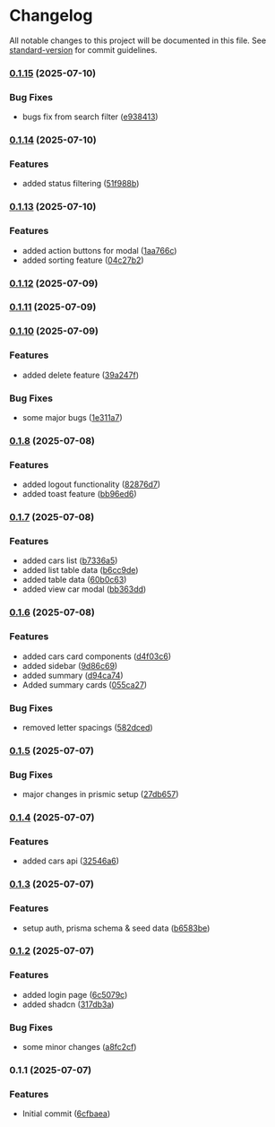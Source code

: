 # Changelog

All notable changes to this project will be documented in this file. See [standard-version](https://github.com/conventional-changelog/standard-version) for commit guidelines.

### [0.1.15](https://github.com/muhazAhmed/car-rental-admin-dashboard/compare/v0.1.14...v0.1.15) (2025-07-10)


### Bug Fixes

* bugs fix from search filter ([e938413](https://github.com/muhazAhmed/car-rental-admin-dashboard/commit/e9384132409f31bc6348c6682ebfe06ef800e33c))

### [0.1.14](https://github.com/muhazAhmed/car-rental-admin-dashboard/compare/v0.1.13...v0.1.14) (2025-07-10)


### Features

* added status filtering ([51f988b](https://github.com/muhazAhmed/car-rental-admin-dashboard/commit/51f988b555aa1d83a1f506f43cab8a2c2798ffff))

### [0.1.13](https://github.com/muhazAhmed/car-rental-admin-dashboard/compare/v0.1.12...v0.1.13) (2025-07-10)


### Features

* added action buttons for modal ([1aa766c](https://github.com/muhazAhmed/car-rental-admin-dashboard/commit/1aa766ccef874082cbcfe34eab3bd865784775ba))
* added sorting feature ([04c27b2](https://github.com/muhazAhmed/car-rental-admin-dashboard/commit/04c27b27be571b565bee786e146619a65da51dcc))

### [0.1.12](https://github.com/muhazAhmed/car-rental-admin-dashboard/compare/v0.1.11...v0.1.12) (2025-07-09)

### [0.1.11](https://github.com/muhazAhmed/car-rental-admin-dashboard/compare/v0.1.10...v0.1.11) (2025-07-09)

### [0.1.10](https://github.com/muhazAhmed/car-rental-admin-dashboard/compare/v0.1.8...v0.1.10) (2025-07-09)


### Features

* added delete feature ([39a247f](https://github.com/muhazAhmed/car-rental-admin-dashboard/commit/39a247f705b71867a7a28e86d8a7b60edb8cf191))


### Bug Fixes

* some major bugs ([1e311a7](https://github.com/muhazAhmed/car-rental-admin-dashboard/commit/1e311a7b1d363ad8ce59e222640d2b4bc3f81ee3))

### [0.1.8](https://github.com/muhazAhmed/car-rental-admin-dashboard/compare/v0.1.7...v0.1.8) (2025-07-08)


### Features

* added logout functionality ([82876d7](https://github.com/muhazAhmed/car-rental-admin-dashboard/commit/82876d7c7397ac59060715800b9d7fa31a76421a))
* added toast feature ([bb96ed6](https://github.com/muhazAhmed/car-rental-admin-dashboard/commit/bb96ed6c28935a1b94bf94e023e95cfa512c2ff2))

### [0.1.7](https://github.com/muhazAhmed/car-rental-admin-dashboard/compare/v0.1.6...v0.1.7) (2025-07-08)


### Features

* added cars list ([b7336a5](https://github.com/muhazAhmed/car-rental-admin-dashboard/commit/b7336a5a9a109c2fbd430165ddd73672f56c3be3))
* added list table data ([b6cc9de](https://github.com/muhazAhmed/car-rental-admin-dashboard/commit/b6cc9defcb35cf6edb2824f32e1ae405d4da1eb9))
* added table data ([60b0c63](https://github.com/muhazAhmed/car-rental-admin-dashboard/commit/60b0c63e1ca922909c3d7e7408bf8a2ef3dbf524))
* added view car modal ([bb363dd](https://github.com/muhazAhmed/car-rental-admin-dashboard/commit/bb363dde5bf42a19aaf8ce628e16a561536623ea))

### [0.1.6](https://github.com/muhazAhmed/car-rental-admin-dashboard/compare/v0.1.5...v0.1.6) (2025-07-08)


### Features

* added cars card components ([d4f03c6](https://github.com/muhazAhmed/car-rental-admin-dashboard/commit/d4f03c6d53f1e96ab9ebc684ae492ec1369dd3ca))
* added sidebar ([9d86c69](https://github.com/muhazAhmed/car-rental-admin-dashboard/commit/9d86c6956d570c72f9cffe130140bf109fc3cf8b))
* added summary ([d94ca74](https://github.com/muhazAhmed/car-rental-admin-dashboard/commit/d94ca74de2683167b1e7a598ca7238fa7b7bcab6))
* Added summary cards ([055ca27](https://github.com/muhazAhmed/car-rental-admin-dashboard/commit/055ca27f135783590ee9bb0d37d5391137c62cc8))


### Bug Fixes

* removed letter spacings ([582dced](https://github.com/muhazAhmed/car-rental-admin-dashboard/commit/582dcedabb49519528b98e56a5f38f9d8702351d))

### [0.1.5](https://github.com/muhazAhmed/car-rental-admin-dashboard/compare/v0.1.4...v0.1.5) (2025-07-07)


### Bug Fixes

* major changes in prismic setup ([27db657](https://github.com/muhazAhmed/car-rental-admin-dashboard/commit/27db65775717d2247463484a50a3b6ded8bd3156))

### [0.1.4](https://github.com/muhazAhmed/car-rental-admin-dashboard/compare/v0.1.3...v0.1.4) (2025-07-07)


### Features

* added cars api ([32546a6](https://github.com/muhazAhmed/car-rental-admin-dashboard/commit/32546a695a6ca3ad1e0a4abe2fe304c55fe77597))

### [0.1.3](https://github.com/muhazAhmed/car-rental-admin-dashboard/compare/v0.1.2...v0.1.3) (2025-07-07)


### Features

* setup auth, prisma schema & seed data ([b6583be](https://github.com/muhazAhmed/car-rental-admin-dashboard/commit/b6583bed42567d612fcfb5fb5c4b8107282f1f79))

### [0.1.2](https://github.com/muhazAhmed/car-rental-admin-dashboard/compare/v0.1.1...v0.1.2) (2025-07-07)


### Features

* added login page ([6c5079c](https://github.com/muhazAhmed/car-rental-admin-dashboard/commit/6c5079c46a6620bad077e065e1ff6fd6f520a695))
* added shadcn ([317db3a](https://github.com/muhazAhmed/car-rental-admin-dashboard/commit/317db3aa6ce0dcdcf316771e07c6fc15416bad6e))


### Bug Fixes

* some minor changes ([a8fc2cf](https://github.com/muhazAhmed/car-rental-admin-dashboard/commit/a8fc2cf1bb451e863a15f562f02755ee0258c523))

### 0.1.1 (2025-07-07)


### Features

* Initial commit ([6cfbaea](https://github.com/muhazAhmed/car-rental-admin-dashboard/commit/6cfbaea58eccc7334b6c98388b234b903471ca5f))
